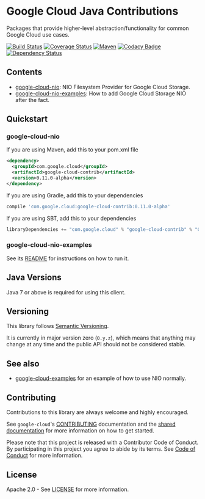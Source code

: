 Google Cloud Java Contributions
===============================

Packages that provide higher-level abstraction/functionality for common Google Cloud use cases.

[![Build Status](https://travis-ci.org/GoogleCloudPlatform/google-cloud-java.svg?branch=master)](https://travis-ci.org/GoogleCloudPlatform/google-cloud-java)
[![Coverage Status](https://coveralls.io/repos/GoogleCloudPlatform/google-cloud-java/badge.svg?branch=master)](https://coveralls.io/r/GoogleCloudPlatform/google-cloud-java?branch=master)
[![Maven](https://img.shields.io/maven-central/v/com.google.cloud/google-cloud-contrib.svg)]( https://img.shields.io/maven-central/v/com.google.cloud/google-cloud-contrib.svg)
[![Codacy Badge](https://api.codacy.com/project/badge/grade/9da006ad7c3a4fe1abd142e77c003917)](https://www.codacy.com/app/mziccard/google-cloud-java)
[![Dependency Status](https://www.versioneye.com/user/projects/56bd8ee72a29ed002d2b0969/badge.svg?style=flat)](https://www.versioneye.com/user/projects/56bd8ee72a29ed002d2b0969)

Contents
--------

 * [google-cloud-nio](./google-cloud-nio/): NIO Filesystem Provider for Google Cloud Storage.
 * [google-cloud-nio-examples](./google-cloud-nio-examples/): How to add Google Cloud Storage NIO after the fact.

Quickstart
----------

### google-cloud-nio

If you are using Maven, add this to your pom.xml file
```xml
<dependency>
  <groupId>com.google.cloud</groupId>
  <artifactId>google-cloud-contrib</artifactId>
  <version>0.11.0-alpha</version>
</dependency>
```
If you are using Gradle, add this to your dependencies
```Groovy
compile 'com.google.cloud:google-cloud-contrib:0.11.0-alpha'
```
If you are using SBT, add this to your dependencies
```Scala
libraryDependencies += "com.google.cloud" % "google-cloud-contrib" % "0.11.0-alpha"
```

### google-cloud-nio-examples

See its [README](./google-cloud-nio-examples/README.md) for instructions on how to run it.

Java Versions
-------------

Java 7 or above is required for using this client.

Versioning
----------

This library follows [Semantic Versioning](http://semver.org/).

It is currently in major version zero (``0.y.z``), which means that anything
may change at any time and the public API should not be considered
stable.

See also
--------

 * [google-cloud-examples](../google-cloud-examples) for an example of how to use NIO normally.

Contributing
------------

Contributions to this library are always welcome and highly encouraged.

See `google-cloud`'s [CONTRIBUTING] documentation and the [shared documentation](https://github.com/GoogleCloudPlatform/gcloud-common/blob/master/contributing/readme.md#how-to-contribute-to-gcloud) for more information on how to get started.

Please note that this project is released with a Contributor Code of Conduct. By participating in this project you agree to abide by its terms. See [Code of Conduct][code-of-conduct] for more information.

License
-------

Apache 2.0 - See [LICENSE] for more information.


[CONTRIBUTING]:https://github.com/GoogleCloudPlatform/google-cloud-java/blob/master/CONTRIBUTING.md
[code-of-conduct]:https://github.com/GoogleCloudPlatform/google-cloud-java/blob/master/CODE_OF_CONDUCT.md#contributor-code-of-conduct
[LICENSE]: https://github.com/GoogleCloudPlatform/google-cloud-java/blob/master/LICENSE
[cloud-platform]: https://cloud.google.com/
[developers-console]:https://console.developers.google.com/
